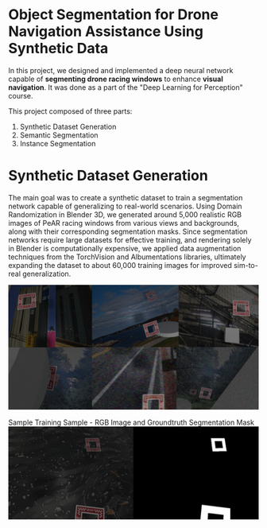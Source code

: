 # Object Segmentation for Drone Navigation Assistance Using Synthetic Data

In this project, we designed and implemented a deep neural network capable of **segmenting drone racing windows** to enhance **visual navigation**. It was done as a part of the "Deep Learning for Perception" course.

This project composed of three parts:
1) Synthetic Dataset Generation
2) Semantic Segmentation
3) Instance Segmentation

# Synthetic Dataset Generation
The main goal was to create a synthetic dataset to train a segmentation network capable of generalizing to real-world scenarios. Using Domain Randomization in Blender 3D, we generated around 5,000 realistic RGB images of PeAR racing windows from various views and backgrounds, along with their corresponding segmentation masks. Since segmentation networks require large datasets for effective training, and rendering solely in Blender is computationally expensive, we applied data augmentation techniques from the TorchVision and Albumentations libraries, ultimately expanding the dataset to about 60,000 training images for improved sim-to-real generalization.

![Segmentation Image](./helpers/sampleDataset.png)

Sample Training Sample - RGB Image and Groundtruth Segmentation Mask
![Segmentation1 Image](./helpers/sampledata.png)

   
